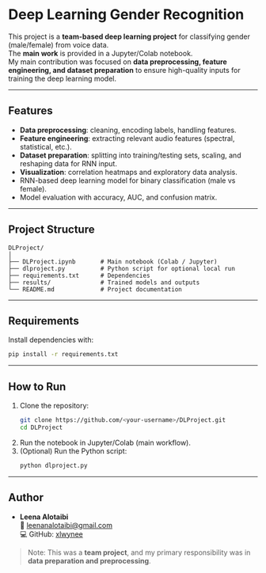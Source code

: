 # Deep Learning Gender Recognition

This project is a **team-based deep learning project** for classifying gender (male/female) from voice data.  
The **main work** is provided in a Jupyter/Colab notebook.  
My main contribution was focused on **data preprocessing, feature engineering, and dataset preparation** to ensure high-quality inputs for training the deep learning model.

---

## Features
- **Data preprocessing**: cleaning, encoding labels, handling features.
- **Feature engineering**: extracting relevant audio features (spectral, statistical, etc.).
- **Dataset preparation**: splitting into training/testing sets, scaling, and reshaping data for RNN input.
- **Visualization**: correlation heatmaps and exploratory data analysis.
- RNN-based deep learning model for binary classification (male vs female).
- Model evaluation with accuracy, AUC, and confusion matrix.

---

## Project Structure
```
DLProject/
│
├── DLProject.ipynb       # Main notebook (Colab / Jupyter)
├── dlproject.py          # Python script for optional local run
├── requirements.txt      # Dependencies
├── results/              # Trained models and outputs
└── README.md             # Project documentation
```

---

## Requirements
Install dependencies with:

```bash
pip install -r requirements.txt
```

---

## How to Run
1. Clone the repository:
   ```bash
   git clone https://github.com/<your-username>/DLProject.git
   cd DLProject
   ```
2. Run the notebook in Jupyter/Colab (main workflow).  
3. (Optional) Run the Python script:
   ```bash
   python dlproject.py
   ```

---

## Author
- **Leena Alotaibi**  
  📧 leenanalotaibi@gmail.com  
  💻 GitHub: [xlwynee](https://github.com/xlwynee)

> Note: This was a **team project**, and my primary responsibility was in **data preparation and preprocessing**.
